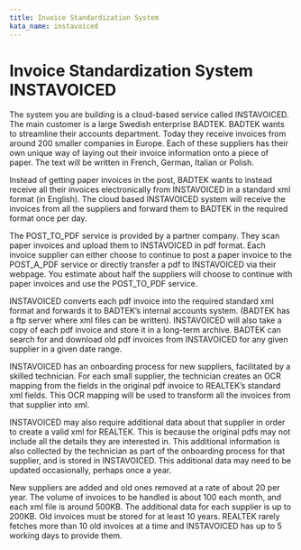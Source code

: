 ```yaml
---
title: Invoice Standardization System
kata_name: instavoiced
---
```


# Invoice Standardization System INSTAVOICED

The system you are building is a cloud-based service called INSTAVOICED. The main customer is a large Swedish enterprise BADTEK. BADTEK wants to streamline their accounts department. Today they receive invoices from around 200 smaller companies in Europe. Each of these suppliers has their own unique way of laying out their invoice information onto a piece of paper. The text will be written in French, German, Italian or Polish. 

Instead of getting paper invoices in the post, BADTEK wants to instead receive all their invoices electronically from INSTAVOICED in a standard xml format (in English). The cloud based INSTAVOICED system will receive the invoices from all the suppliers and forward them to BADTEK in the required format once per day. 

The POST_TO_PDF service is provided by a partner company. They scan paper invoices and upload them to INSTAVOICED in pdf format. Each invoice supplier can either choose to continue to post a paper invoice to the POST_A_PDF service or directly transfer a pdf to INSTAVOICED via their webpage. You estimate about half the suppliers will choose to continue with paper invoices and use the POST_TO_PDF service.

INSTAVOICED converts each pdf invoice into the required standard xml format and forwards it to BADTEK’s internal accounts system. (BADTEK has a ftp server where xml files can be written). INSTAVOICED will also take a copy of each pdf invoice and store it in a long-term archive. BADTEK can search for and download old pdf invoices from INSTAVOICED for any given supplier in a given date range. 

INSTAVOICED has an onboarding process for new suppliers, facilitated by a skilled technician. For each small supplier, the technician creates an OCR mapping from the fields in the original pdf invoice to REALTEK’s standard xml fields. This OCR mapping will be used to transform all the invoices from that supplier into xml. 

INSTAVOICED may also require additional data about that supplier in order to create a valid xml for REALTEK. This is because the original pdfs may not include all the details they are interested in. This additional information is also collected by the technician as part of the onboarding process for that supplier, and is stored in INSTAVOICED. This additional data may need to be updated occasionally, perhaps once a year. 

New suppliers are added and old ones removed at a rate of about 20 per year. The volume of invoices to be handled is about 100 each month, and each xml file is around 500KB. The additional data for each supplier is up to 200KB. Old invoices must be stored for at least 10 years. REALTEK rarely fetches more than 10 old invoices at a time and INSTAVOICED has up to 5 working days to provide them.

